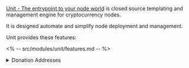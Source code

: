 [Unit - The entrypoint to your node world](https://github.com/cryon-io/unit) is closed source templating and management engine for cryptocurrency nodes.

It is designed automate and simplify node deployment and management.

Unit provides these features:

<% -- src/modules/unit/features.md -- %>

<details>
<summary>Donation Addresses</summary>
<p>
<% -- src/modules/donations.md -- %>
</p>
</details> 